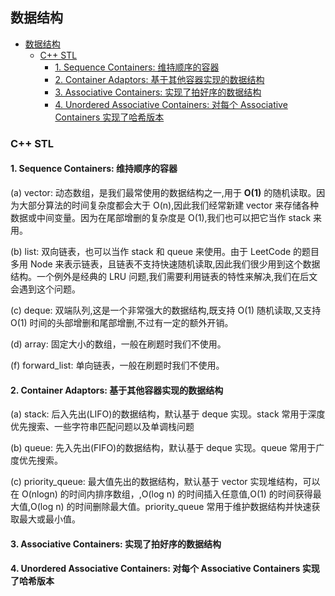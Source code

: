 ## 数据结构

<!-- TOC -->

- [数据结构](#数据结构)
  - [C++ STL](#c-stl)
    - [1. Sequence Containers: 维持顺序的容器](#1-sequence-containers-维持顺序的容器)
    - [2. Container Adaptors: 基于其他容器实现的数据结构](#2-container-adaptors-基于其他容器实现的数据结构)
    - [3. Associative Containers: 实现了拍好序的数据结构](#3-associative-containers-实现了拍好序的数据结构)
    - [4. Unordered Associative Containers: 对每个 Associative Containers 实现了哈希版本](#4-unordered-associative-containers-对每个-associative-containers-实现了哈希版本)

<!-- /TOC -->

### C++ STL

#### 1. Sequence Containers: 维持顺序的容器

(a) vector: 动态数组，是我们最常使用的数据结构之一,用于 **O(1)** 的随机读取。因为大部分算法的时间复杂度都会大于 O(n),因此我们经常新建 vector 来存储各种数据或中间变量。因为在尾部增删的复杂度是 O(1),我们也可以把它当作 stack 来用。

(b) list: 双向链表，也可以当作 stack 和 queue 来使用。由于 LeetCode 的题目多用 Node 来表示链表，且链表不支持快速随机读取,因此我们很少用到这个数据结构。一个例外是经典的 LRU 问题,我们需要利用链表的特性来解决,我们在后文会遇到这个问题。

(c) deque: 双端队列,这是一个非常强大的数据结构,既支持 O(1) 随机读取,又支持 O(1) 时间的头部增删和尾部增删,不过有一定的额外开销。

(d) array: 固定大小的数组，一般在刷题时我们不使用。

(f) forward_list: 单向链表，一般在刷题时我们不使用。

#### 2. Container Adaptors: 基于其他容器实现的数据结构

(a) stack: 后入先出(LIFO)的数据结构，默认基于 deque 实现。stack 常用于深度优先搜索、一些字符串匹配问题以及单调栈问题

(b) queue: 先入先出(FIFO)的数据结构，默认基于 deque 实现。queue 常用于广度优先搜索。

(c) priority_queue: 最大值先出的数据结构，默认基于 vector 实现堆结构，可以在 O(nlogn) 的时间内排序数组，,O(log n) 的时间插入任意值,O(1) 的时间获得最大值,O(log n) 的时间删除最大值。priority_queue 常用于维护数据结构并快速获取最大或最小值。



#### 3. Associative Containers: 实现了拍好序的数据结构



#### 4. Unordered Associative Containers: 对每个 Associative Containers 实现了哈希版本


